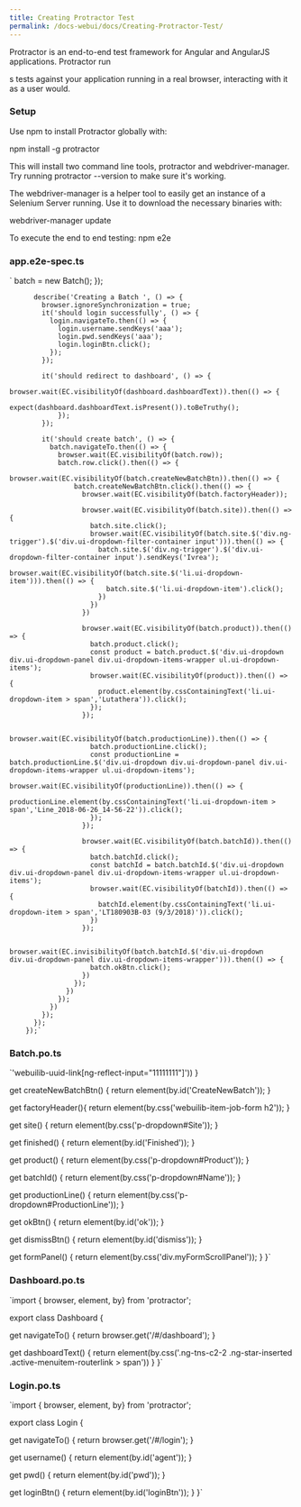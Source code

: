 ```yaml
---
title: Creating Protractor Test
permalink: /docs-webui/docs/Creating-Protractor-Test/
---
```


Protractor is an end-to-end test framework for Angular and AngularJS applications. Protractor run

s tests against your application running in a real browser, interacting with it as a user would.
### Setup

Use npm to install Protractor globally with:

npm install -g protractor

This will install two command line tools, protractor and webdriver-manager. Try running protractor --version to make sure it's working.

The webdriver-manager is a helper tool to easily get an instance of a Selenium Server running. Use it to download the necessary binaries with:

webdriver-manager update



To execute the end to end testing:
npm e2e

### app.e2e-spec.ts
`			batch     = new Batch();
		  });
		 
		  describe('Creating a Batch ', () => {
			browser.ignoreSynchronization = true;
			it('should login successfully', () => {
			  login.navigateTo.then(() => {
				login.username.sendKeys('aaa'); 
				login.pwd.sendKeys('aaa'); 
				login.loginBtn.click(); 
			  });
			});   
		 
			it('should redirect to dashboard', () => {
				browser.wait(EC.visibilityOf(dashboard.dashboardText)).then(() => {
				  expect(dashboard.dashboardText.isPresent()).toBeTruthy();
				});
			});   
		 
			it('should create batch', () => {
			  batch.navigateTo.then(() => {
				browser.wait(EC.visibilityOf(batch.row));
				batch.row.click().then(() => {
				  browser.wait(EC.visibilityOf(batch.createNewBatchBtn)).then(() => {
					batch.createNewBatchBtn.click().then(() => {
					  browser.wait(EC.visibilityOf(batch.factoryHeader));
		   
					  browser.wait(EC.visibilityOf(batch.site)).then(() => {
						batch.site.click();
						browser.wait(EC.visibilityOf(batch.site.$('div.ng-trigger').$('div.ui-dropdown-filter-container input'))).then(() => {
						  batch.site.$('div.ng-trigger').$('div.ui-dropdown-filter-container input').sendKeys('Ivrea');
						  browser.wait(EC.visibilityOf(batch.site.$('li.ui-dropdown-item'))).then(() => {
							batch.site.$('li.ui-dropdown-item').click();
						  })
						})
					  })
		   
					  browser.wait(EC.visibilityOf(batch.product)).then(() => {
						batch.product.click();
						const product = batch.product.$('div.ui-dropdown div.ui-dropdown-panel div.ui-dropdown-items-wrapper ul.ui-dropdown-items');
						browser.wait(EC.visibilityOf(product)).then(() => {
						  product.element(by.cssContainingText('li.ui-dropdown-item > span','Lutathera')).click(); 
						});
					  });
		   
					  browser.wait(EC.visibilityOf(batch.productionLine)).then(() => {
						batch.productionLine.click();
						const productionLine = batch.productionLine.$('div.ui-dropdown div.ui-dropdown-panel div.ui-dropdown-items-wrapper ul.ui-dropdown-items');
						browser.wait(EC.visibilityOf(productionLine)).then(() => {
						  productionLine.element(by.cssContainingText('li.ui-dropdown-item > span','Line_2018-06-26_14-56-22')).click(); 
						});
					  });
		   
					  browser.wait(EC.visibilityOf(batch.batchId)).then(() => {
						batch.batchId.click();
						const batchId = batch.batchId.$('div.ui-dropdown div.ui-dropdown-panel div.ui-dropdown-items-wrapper ul.ui-dropdown-items');
						browser.wait(EC.visibilityOf(batchId)).then(() => {
						  batchId.element(by.cssContainingText('li.ui-dropdown-item > span','LT180903B-03 (9/3/2018)')).click();
						})
					  });
		 
					  browser.wait(EC.invisibilityOf(batch.batchId.$('div.ui-dropdown div.ui-dropdown-panel div.ui-dropdown-items-wrapper'))).then(() => {
						batch.okBtn.click();
					  })
					});
				  })
				});
			  })
			});
		  });
		});`

### Batch.po.ts
`'webuilib-uuid-link[ng-reflect-input="11111111"]'))
  }
 
  get createNewBatchBtn() {
    return element(by.id('CreateNewBatch'));
  }
 
  get factoryHeader(){
    return element(by.css('webuilib-item-job-form h2'));
  }
 
  get site() {
     return element(by.css('p-dropdown#Site'));
  }
 
  get finished() {
    return element(by.id('Finished'));
  }
 
  get product() {
    return element(by.css('p-dropdown#Product'));
  }
 
  get batchId() {
    return element(by.css('p-dropdown#Name'));
  }
 
  get productionLine() {
    return element(by.css('p-dropdown#ProductionLine'));
  }
 
  get okBtn() {
    return element(by.id('ok'));
  }
  
  get dismissBtn() {
    return element(by.id('dismiss'));
  }
 
  get formPanel() {
    return element(by.css('div.myFormScrollPanel'));
  }
}`

### Dashboard.po.ts
`import { browser, element, by} from 'protractor';
 
export class Dashboard {
 
  get navigateTo() {
    return browser.get('/#/dashboard');
  }
 
  get dashboardText() {
    return element(by.css('.ng-tns-c2-2 .ng-star-inserted .active-menuitem-routerlink > span'))
  }
}`

### Login.po.ts
`import { browser, element, by} from 'protractor';
 
export class Login {
 
  get navigateTo() {
    return browser.get('/#/login');
  }
 
  get username() {
    return element(by.id('agent'));
  }
 
  get pwd() {
    return element(by.id('pwd'));
  }
 
  get loginBtn() {
    return element(by.id('loginBtn'));
  }
}`
